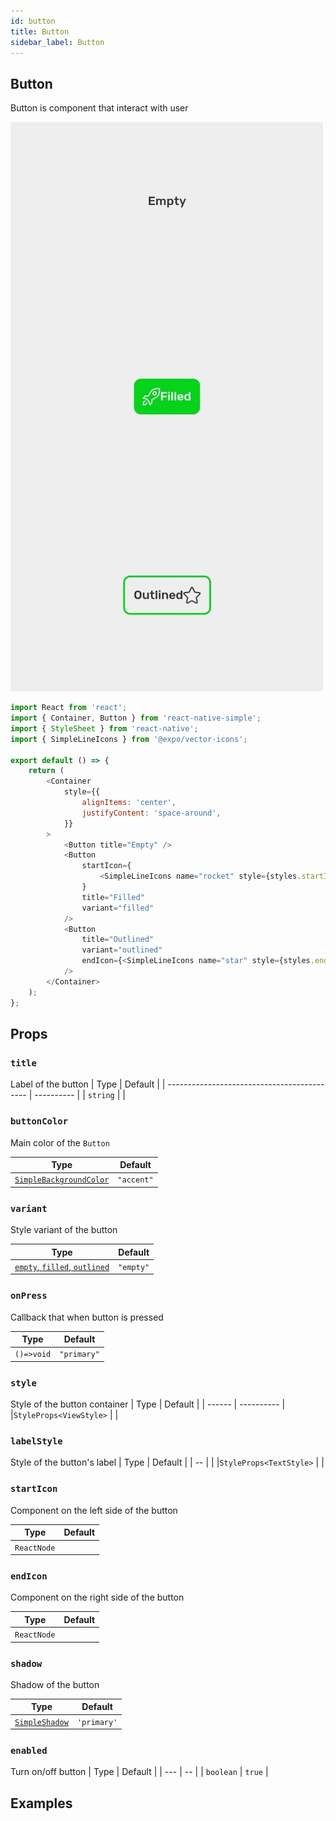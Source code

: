 ```yaml
---
id: button
title: Button
sidebar_label: Button
---
```


## Button

Button is component that interact with user

![Header](assets/component-button.jpg)

```js
import React from 'react';
import { Container, Button } from 'react-native-simple';
import { StyleSheet } from 'react-native';
import { SimpleLineIcons } from '@expo/vector-icons';

export default () => {
    return (
        <Container
            style={{
                alignItems: 'center',
                justifyContent: 'space-around',
            }}
        >
            <Button title="Empty" />
            <Button
                startIcon={
                    <SimpleLineIcons name="rocket" style={styles.startIcon} />
                }
                title="Filled"
                variant="filled"
            />
            <Button
                title="Outlined"
                variant="outlined"
                endIcon={<SimpleLineIcons name="star" style={styles.endIcon} />}
            />
        </Container>
    );
};
```

## Props

### `title`

Label of the button
| Type | Default |
| ------------------------------------------- | ---------- |
| `string` | |

### `buttonColor`

Main color of the `Button`

| Type                                                              | Default    |
| ----------------------------------------------------------------- | ---------- |
| [`SimpleBackgroundColor`](customization.md#simplebackgroundcolor) | `"accent"` |

### `variant`

Style variant of the button

| Type                                              | Default   |
| ------------------------------------------------- | --------- |
| [`empty`, `filled`, `outlined`](customization.md) | `"empty"` |

### `onPress`

Callback that when button is pressed

| Type       | Default     |
| ---------- | ----------- |
| `()=>void` | `"primary"` |

### `style`

Style of the button container
| Type | Default |
| ------ | ---------- |
|`StyleProps<ViewStyle>` | |

### `labelStyle`

Style of the button's label
| Type | Default |
| -- | |
|`StyleProps<TextStyle>` | |

### `startIcon`

Component on the left side of the button

| Type        | Default |
| ----------- | ------- |
| `ReactNode` |         |

### `endIcon`

Component on the right side of the button

| Type        | Default |
| ----------- | ------- |
| `ReactNode` |         |

### `shadow`

Shadow of the button

| Type                                            | Default     |
| ----------------------------------------------- | ----------- |
| [`SimpleShadow`](customization.md#simpleshadow) | `'primary'` |

### `enabled`

Turn on/off button
| Type | Default |
| --- | -- |
| `boolean` | `true` |

## Examples
